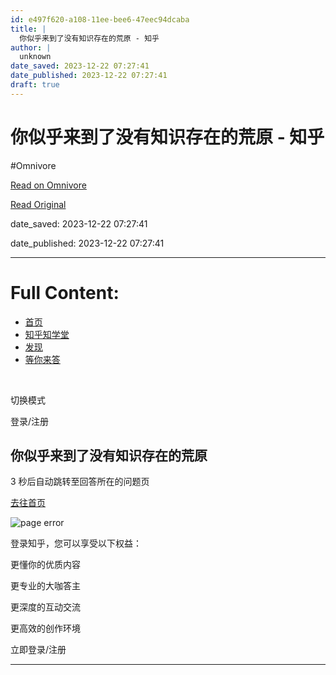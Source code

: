 ```yaml
---
id: e497f620-a108-11ee-bee6-47eec94dcaba
title: |
  你似乎来到了没有知识存在的荒原 - 知乎
author: |
  unknown
date_saved: 2023-12-22 07:27:41
date_published: 2023-12-22 07:27:41
draft: true
---
```


# 你似乎来到了没有知识存在的荒原 - 知乎
#Omnivore

[Read on Omnivore](https://omnivore.app/me/-18c93388773)

[Read Original](https://www.zhihu.com/question/636124092/answer/3335162395)

date_saved: 2023-12-22 07:27:41

date_published: 2023-12-22 07:27:41

--- 

# Full Content: 

* [首页](https://www.zhihu.com/)
* [知乎知学堂](https://www.zhihu.com/education/learning)
* [发现](https://www.zhihu.com/explore)
* [等你来答](https://www.zhihu.com/question/waiting)

​

切换模式

登录/注册

## 你似乎来到了没有知识存在的荒原

3 秒后自动跳转至回答所在的问题页

[去往首页](https://www.zhihu.com/)

![page error](https://proxy-prod.omnivore-image-cache.app/0x0,sAHncv0nsLjQWDmdvl3RmTqdrwHnfVWKP0Cbk7UzNv0k/https://static.zhihu.com/heifetz/assets/liukanshan_desert.ecf3c388.svg)

登录知乎，您可以享受以下权益：

更懂你的优质内容

更专业的大咖答主

更深度的互动交流

更高效的创作环境

立即登录/注册

---

